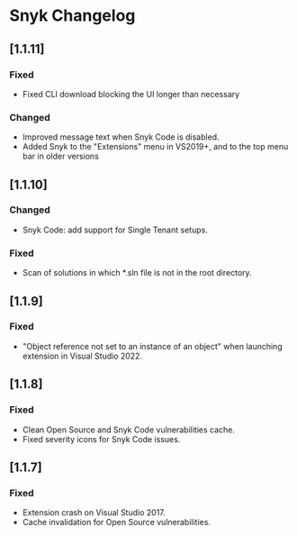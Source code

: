 # Snyk Changelog

## [1.1.11]

### Fixed
- Fixed CLI download blocking the UI longer than necessary

### Changed
- Improved message text when Snyk Code is disabled.
- Added Snyk to the "Extensions" menu in VS2019+, and to the top menu bar in older versions

## [1.1.10]

### Changed
- Snyk Code: add support for Single Tenant setups.

### Fixed
- Scan of solutions in which *.sln file is not in the root directory.

## [1.1.9]

### Fixed
- "Object reference not set to an instance of an object" when launching extension in Visual Studio 2022.

## [1.1.8]

### Fixed
- Clean Open Source and Snyk Code vulnerabilities cache.
- Fixed severity icons for Snyk Code issues.

## [1.1.7]

### Fixed
- Extension crash on Visual Studio 2017.
- Cache invalidation for Open Source vulnerabilities.

